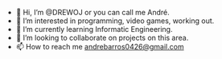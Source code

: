 - 👋 Hi, I’m @DREWOJ or you can call me André.
- 👀 I’m interested in programming, video games, working out.
- 🌱 I’m currently learning Informatic Engineering.
- 💞️ I’m looking to collaborate on projects on this area.
- 📫 How to reach me andrebarros0426@gmail.com

<!---
DREWOJ/DREWOJ is a ✨ special ✨ repository because its `README.md` (this file) appears on your GitHub profile.
You can click the Preview link to take a look at your changes.
--->
